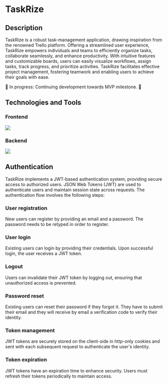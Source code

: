 # TaskRize

## Description

TaskRize is a robust task-management application, drawing inspiration from the renowned Trello platform. Offering a streamlined user experience, TaskRize empowers individuals and teams to efficiently organize tasks, collaborate seamlessly, and enhance productivity. With intuitive features and customizable boards, users can easily visualize workflows, assign tasks, track progress, and prioritize activities. TaskRize facilitates effective project management, fostering teamwork and enabling users to achieve their goals with ease.

🚧 In progress: Continuing development towards MVP milestone. 🚧

## Technologies and Tools
### Frontend

<img src="https://skillicons.dev/icons?i=ts,react,redux,bootstrap" />

### Backend

<img src="https://skillicons.dev/icons?i=python,django" />

## Authentication

TaskRize implements a JWT-based authentication system, providing secure access to authorized users. JSON Web Tokens (JWT) are used to authenticate users and maintain session state across requests. The authentication flow involves the following steps:

### User registration
New users can register by providing an email and a password. The password needs to be retyped in order to register.
### User login
Existing users can login by providing their credentials. Upon successful login, the user receives a JWT token.
### Logout
Users can invalidate their JWT token by logging out, ensuring that unauthorized access is prevented.
### Password reset
Existing users can reset their password if they forgot it. They have to submit their email and they will receive by email a verification code to verify their identity.
### Token management
JWT tokens are securely stored on the client-side in http-only cookies and sent with each subsequent request to authenticate the user's identity.
### Token expiration
JWT tokens have an expiration time to enhance security. Users must refresh their tokens periodically to maintain access.
